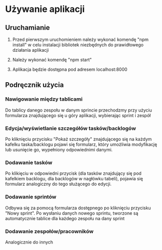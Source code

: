 # Używanie aplikacji

## Uruchamianie

1. Przed pierwszym uruchomieniem należy wykonać komendę "npm install" w celu instalacji bibliotek niezbędnych do prawidłowego działania aplikacji

2. Należy wykonać komendę "npm start"

3. Aplikacja będzie dostępna pod adresem localhost:8000

## Podręcznik użycia

### Nawigowanie między tablicami

Do tablicy danego zespołu w danym sprincie przechodzmy przy użyciu formularza znajdującego się u góry aplikacji, wybierając sprint i zespół

### Edycja/wyświetlanie szczegółów tasków/backlogów

Po kliknięciu przycisku "Pokaż szczegóły" znajdującego się na każdym kafelku taska/backlogu pojawi się formularz, który umożliwia modyfikację lub usunięcie go, wypełniony odpowiednimi danymi.

### Dodawanie tasków

Po klikięciu w odpowiedni przycisk (dla tasków znajdujący się pod kafelkiem backlogu, dla backlogów w nagłówku tabeli), pojawia się formularz analogiczny do tego służącego do edycji.

### Dodawanie sprintów

Odbywa się za pomocą formularza dostępnego po kliknięciu przycisku "Nowy sprint". Po wysłaniu danych nowego sprintu, tworzone są automatycznie tablice dla każdego zespołu na dany sprint

### Dodawanie zespołów/pracowników

Analogicznie do innych